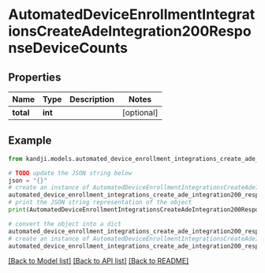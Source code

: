 # AutomatedDeviceEnrollmentIntegrationsCreateAdeIntegration200ResponseDeviceCounts


## Properties

Name | Type | Description | Notes
------------ | ------------- | ------------- | -------------
**total** | **int** |  | [optional] 

## Example

```python
from kandji.models.automated_device_enrollment_integrations_create_ade_integration200_response_device_counts import AutomatedDeviceEnrollmentIntegrationsCreateAdeIntegration200ResponseDeviceCounts

# TODO update the JSON string below
json = "{}"
# create an instance of AutomatedDeviceEnrollmentIntegrationsCreateAdeIntegration200ResponseDeviceCounts from a JSON string
automated_device_enrollment_integrations_create_ade_integration200_response_device_counts_instance = AutomatedDeviceEnrollmentIntegrationsCreateAdeIntegration200ResponseDeviceCounts.from_json(json)
# print the JSON string representation of the object
print(AutomatedDeviceEnrollmentIntegrationsCreateAdeIntegration200ResponseDeviceCounts.to_json())

# convert the object into a dict
automated_device_enrollment_integrations_create_ade_integration200_response_device_counts_dict = automated_device_enrollment_integrations_create_ade_integration200_response_device_counts_instance.to_dict()
# create an instance of AutomatedDeviceEnrollmentIntegrationsCreateAdeIntegration200ResponseDeviceCounts from a dict
automated_device_enrollment_integrations_create_ade_integration200_response_device_counts_from_dict = AutomatedDeviceEnrollmentIntegrationsCreateAdeIntegration200ResponseDeviceCounts.from_dict(automated_device_enrollment_integrations_create_ade_integration200_response_device_counts_dict)
```
[[Back to Model list]](../README.md#documentation-for-models) [[Back to API list]](../README.md#documentation-for-api-endpoints) [[Back to README]](../README.md)


